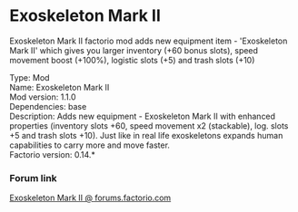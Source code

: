 # Exoskeleton Mark II
Exoskeleton Mark II factorio mod adds new equipment item - 'Exoskeleton Mark II' which gives you larger inventory (+60 bonus slots), speed movement boost (+100%), logistic slots (+5) and trash slots (+10)

Type: Mod</br>
Name: Exoskeleton Mark II</br>
Mod version: 1.1.0</br>
Dependencies: base</br>
Description: Adds new equipment - Exoskeleton Mark II with enhanced properties (inventory slots +60, speed movement x2 (stackable), log. slots +5 and trash slots +10). Just like in real life exoskeletons expands human capabilities to carry more and move faster.</br>
Factorio version: 0.14.*

### Forum link
[Exoskeleton Mark II @ forums.factorio.com](https://forums.factorio.com/viewtopic.php?f=93&t=39645&p=235794#p235794)
